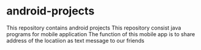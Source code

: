 # android-projects
This repository contains android projects
This repository consist java programs for mobile application
The function of this mobile app is to share address of the locatiion as text message to our friends
